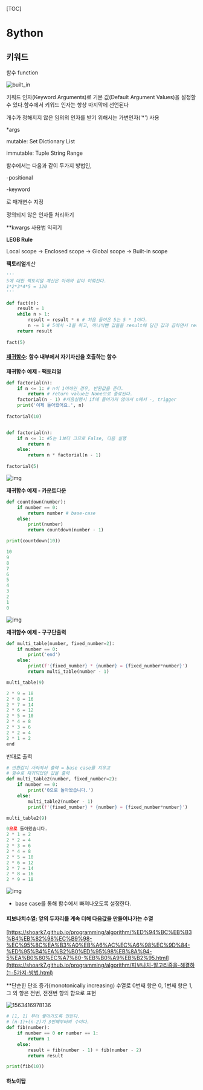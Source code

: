 [TOC]

# 8ython

##  키워드

함수 function

![built_in](C:\Users\student\development\8ython\03\03\built_in.png)

키워드 인자(Keyword Arguments)로 기본 값(Default Argument Values)을 설정할 수 있다.함수에서 키워드 인자는 항상 마지막에 선언된다

개수가 정해지지 않은 임의의 인자를 받기 위해서는 가변인자('*') 사용

*args





mutable: Set Dictionary List

immutable: Tuple String Range



함수에서는 다음과 같이 두가지 방법인,

-positional

-keyword

로 매개변수 지정





정의되지 않은 인자들 처리하기

**kwargs 사용법 익히기

**LEGB Rule**

Local scope -> Enclosed scope -> Global scope -> Built-in scope



**팩토리얼**계산

```python
'''
5에 대한 팩토리얼 계산은 아래와 같이 이뤄진다.
1*2*3*4*5 = 120
'''

def fact(n):
    result = 1
    while n > 1: 
        result = result * n # 처음 들어온 5는 5 * 1이다. 
        n -= 1 # 5에서 -1을 하고, 하나씩뺀 값들을 result에 담긴 값과 곱하면서 result를 반환한다.
    return result
        
fact(5)
```



#### [**재귀함수**](https://gomguard.tistory.com/111): 함수 내부에서 자기자신을 호출하는 함수

**재귀함수 예제 - 팩토리얼**

```python
def factorial(n):
    if n <= 1: # n이 1이하인 경우, 반환값을 준다.
        return # return value는 None으로 종료된다. 
    factorial(n - 1) #처음실행시 if에 들어가지 않아서 n에서 -, trigger
    print('이제 돌아왔어요.', n)
    
factorial(10)


def factorial(n):
    if n <= 1: #5는 1보다 크므로 False, 다음 실행
        return n
    else:
        return n * factorial(n - 1) 
        
factorial(5)
```

![img](https://t1.daumcdn.net/cfile/tistory/99C4D0405A3C724401)

**재귀함수 예제 - 카운트다운**

```python
def countdown(number):
    if number == 0:
        return number # base-case
    else:
        print(number)
        return countdown(number - 1)

print(countdown(10))
```

```python
10
9
8
7
6
5
4
3
2
1
0
```

![img](https://t1.daumcdn.net/cfile/tistory/994BBE4C5A3C78D317)

**재귀함수 예제 - 구구단출력**

```python
def multi_table(number, fixed_number=2):
    if number == 0:
        print('end')
    else:
        print(f'{fixed_number} * {number} = {fixed_number*number}')
        return multi_table(number - 1)

multi_table(9)
```

```python
2 * 9 = 18
2 * 8 = 16
2 * 7 = 14
2 * 6 = 12
2 * 5 = 10
2 * 4 = 8
2 * 3 = 6
2 * 2 = 4
2 * 1 = 2
end
```

반대로 출력

```python
# 반환값이 사라져서 출력 = base case를 지우고
# 함수로 재귀되었던 값을 출력
def multi_table2(number, fixed_number=2):
    if number == 0:
        print('0으로 돌아왔습니다.')
    else:
        multi_table2(number - 1)
        print(f'{fixed_number} * {number} = {fixed_number*number}')

multi_table2(9)
```

```python
0으로 돌아왔습니다.
2 * 1 = 2
2 * 2 = 4
2 * 3 = 6
2 * 4 = 8
2 * 5 = 10
2 * 6 = 12
2 * 7 = 14
2 * 8 = 16
2 * 9 = 18
```

![img](https://t1.daumcdn.net/cfile/tistory/991EB7475A3C6F152B)

- base case를 통해 함수에서 빠져나오도록 설정한다.



#### **피보나치수열**: 앞의 두자리를 계속 더해 다음값을 만들어나가는 수열

[https://shoark7.github.io/programming/algorithm/%ED%94%BC%EB%B3%B4%EB%82%98%EC%B9%98-%EC%95%8C%EA%B3%A0%EB%A6%AC%EC%A6%98%EC%9D%84-%ED%95%B4%EA%B2%B0%ED%95%98%EB%8A%94-5%EA%B0%80%EC%A7%80-%EB%B0%A9%EB%B2%95.html](https://shoark7.github.io/programming/algorithm/피보나치-알고리즘을-해결하는-5가지-방법.html)

**단순한 단조 증가(monotonically increasing) 수열로 0번째 항은 0, 1번째 항은 1, 그 외 항은 전번, 전전번 항의 합으로 표현

![1563416978136](C:\Users\student\AppData\Roaming\Typora\typora-user-images\1563416978136.png)



```python
# [1, 1] 부터 쌓아가도록 만든다.
# (n-1)+(n-2)가 3번째부터의 수이다.
def fib(number):
    if number == 0 or number == 1:
        return 1
    else:
        result = fib(number - 1) + fib(number - 2)
        return result

print(fib(10))
```



#### 하노이탑



